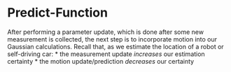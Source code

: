 # Predict-Function
After performing a parameter update, which is done after some new measurement is collected, the next step is to incorporate motion into our Gaussian calculations. Recall that, as we estimate the location of a robot or self-driving car: * the measurement update *increases* our estimation certainty * the motion update/prediction *decreases* our certainty
